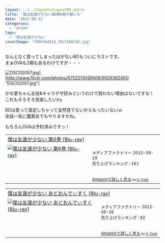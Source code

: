 ```yaml
---
layout: ../../layouts/LayoutMd.astro
title: '僕は友達が少ないBD第6巻が届いた'
date: '2012-08-31'
categories:
  - 'anime'
tags:
  - '僕は友達が少ない'
coverImage: '7899764514_f9c5166fd2.jpg'
---
```


なんとなく買ってしまったはがないBDもついにラストです。  
まぁOVAも2期もあるわけですが・・・

![DSC02057.jpg](/archive/images/9029362451_91f7767271.jpg)](http://www.flickr.com/photos/67522130@N08/9029362451/ "DSC02057.jpg")

かな恵ちゃん主役&キャラデザ好みというわけで買わない理由はないですな！  
これもそろそろ見直したい(ry

BDは買って満足しちゃって全然見てないからもったいないｗ  
全話一気に鑑賞会でもやりますかね。

もちろんOVAは予約済みですっ！

<table cellpadding="5" border="0"><tbody><tr><td colspan="2"><a href="https://www.amazon.co.jp/exec/obidos/ASIN/B005S8R3DQ/mizuka123-22/" target="_blank">僕は友達が少ない 第6巻 [Blu-ray]</a></td></tr><tr><td valign="top"><a href="https://www.amazon.co.jp/exec/obidos/ASIN/B005S8R3DQ/mizuka123-22/" target="_blank"><img border="0" alt="僕は友達が少ない 第6巻 [Blu-ray]" src="images/51cVrXAsCPL._SL160_.jpg"></a></td><td valign="top"><font size="-1"><br>メディアファクトリー 2012-08-29<br>売り上げランキング : 161<br><br><br><a href="https://www.amazon.co.jp/exec/obidos/ASIN/B005S8R3DQ/mizuka123-22/" target="_blank">Amazonで詳しく見る</a></font><font size="-2"> by <a href="http://www.goodpic.com/mt/aws/index.html">G-Tools</a></font></td></tr></tbody></table>

<table cellpadding="5" border="0"><tbody><tr><td colspan="2"><a href="https://www.amazon.co.jp/exec/obidos/ASIN/B007Y2P6LU/mizuka123-22/" target="_blank">僕は友達が少ない あどおんでぃすく [Blu-ray]</a></td></tr><tr><td valign="top"><a href="https://www.amazon.co.jp/exec/obidos/ASIN/B007Y2P6LU/mizuka123-22/" target="_blank"><img border="0" alt="僕は友達が少ない あどおんでぃすく [Blu-ray]" src="images/51frGyn5hFL._SL160_.jpg"></a></td><td valign="top"><font size="-1"><br>メディアファクトリー 2012-09-26<br>売り上げランキング : 82<br><br><br><a href="https://www.amazon.co.jp/exec/obidos/ASIN/B007Y2P6LU/mizuka123-22/" target="_blank">Amazonで詳しく見る</a></font><font size="-2"> by <a href="http://www.goodpic.com/mt/aws/index.html">G-Tools</a></font></td></tr></tbody></table>
